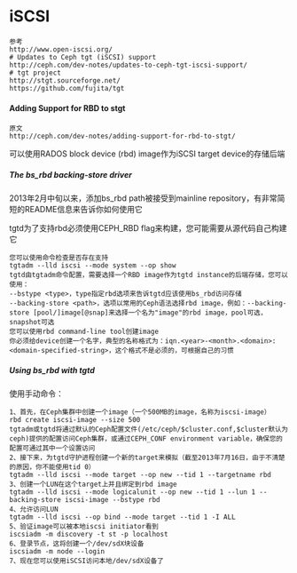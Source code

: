 # iSCSI

```
参考
http://www.open-iscsi.org/
# Updates to Ceph tgt (iSCSI) support
http://ceph.com/dev-notes/updates-to-ceph-tgt-iscsi-support/
# tgt project
http://stgt.sourceforge.net/
https://github.com/fujita/tgt
```

#### Adding Support for RBD to stgt

```
原文
http://ceph.com/dev-notes/adding-support-for-rbd-to-stgt/
```

可以使用RADOS block device \(rbd\) image作为iSCSI target device的存储后端

##### The bs\_rbd backing-store driver

2013年2月中旬以来，添加bs\_rbd path被接受到mainline repository，有非常简短的README信息来告诉你如何使用它

tgtd为了支持rbd必须使用CEPH\_RBD flag来构建，您可能需要从源代码自己构建它

```
您可以使用命令检查是否存在支持
tgtadm --lld iscsi --mode system --op show
tgtd由tgtadm命令配置，需要选择一个RBD image作为tgtd instance的后端存储，您可以使用：
--bstype <type>，type指定rbd选项来告诉tgtd应该使用bs_rbd访问存储
--backing-store <path>，选项以常用的Ceph语法选择rbd image，例如：--backing-store [pool/]image[@snap]来选择一个名为"image"的rbd image，pool可选，snapshot可选
您可以使用rbd command-line tool创建image
你必须给device创建一个名字，典型的名称格式为：iqn.<year>-<month>.<domain>:<domain-specified-string>，这个格式不是必须的，可根据自己的习惯
```

##### Using bs\_rbd with tgtd

使用手动命令：

```
1、首先，在Ceph集群中创建一个image（一个500MB的image，名称为iscsi-image）
rbd create iscsi-image --size 500
tgtadm或tgtd将通过默认的Ceph配置文件(/etc/ceph/$cluster.conf,$cluster默认为ceph)提供的配置访问Ceph集群，或通过CEPH_CONF environment variable，确保您的配置可通过其中一个设置访问
2、接下来，为tgtd守护进程创建一个新的target来模拟（截至2013年7月16日，由于不清楚的原因，你不能使用tid 0）
tgtadm --lld iscsi --mode target --op new --tid 1 --targetname rbd
3、创建一个LUN在这个target上并且绑定到rbd image
tgtadm --lld iscsi --mode logicalunit --op new --tid 1 --lun 1 --backing-store iscsi-image --bstype rbd
4、允许访问LUN
tgtadm --lld iscsi --op bind --mode target --tid 1 -I ALL
5、验证image可以被本地iscsi initiator看到
iscsiadm -m discovery -t st -p localhost
6、登录节点，这将创建一个/dev/sdX块设备
iscsiadm -m node --login
7、现在您可以使用iSCSI访问本地/dev/sdX设备了

```



